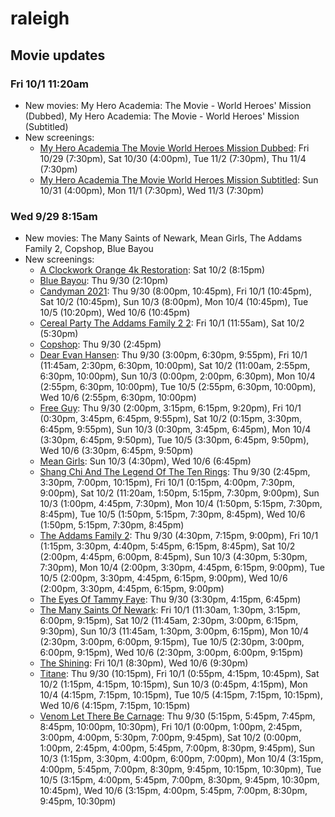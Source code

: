 # raleigh

## Movie updates
### Fri 10/1 11:20am
* New movies: My Hero Academia: The Movie - World Heroes' Mission (Dubbed), My Hero Academia: The Movie - World Heroes' Mission (Subtitled)
* New screenings: 
    * [My Hero Academia The Movie World Heroes Mission Dubbed](https://drafthouse.com/raleigh/show/my-hero-academia-the-movie-world-heroes-mission-dubbed): Fri 10/29 (7:30pm), Sat 10/30 (4:00pm), Tue 11/2 (7:30pm), Thu 11/4 (7:30pm)
    * [My Hero Academia The Movie World Heroes Mission Subtitled](https://drafthouse.com/raleigh/show/my-hero-academia-the-movie-world-heroes-mission-subtitled): Sun 10/31 (4:00pm), Mon 11/1 (7:30pm), Wed 11/3 (7:30pm)

### Wed 9/29 8:15am
* New movies: The Many Saints of Newark, Mean Girls, The Addams Family 2, Copshop, Blue Bayou
* New screenings: 
    * [A Clockwork Orange 4k Restoration](https://drafthouse.com/raleigh/show/a-clockwork-orange-4k-restoration): Sat 10/2 (8:15pm)
    * [Blue Bayou](https://drafthouse.com/raleigh/show/blue-bayou): Thu 9/30 (2:10pm)
    * [Candyman 2021](https://drafthouse.com/raleigh/show/candyman-2021): Thu 9/30 (8:00pm, 10:45pm), Fri 10/1 (10:45pm), Sat 10/2 (10:45pm), Sun 10/3 (8:00pm), Mon 10/4 (10:45pm), Tue 10/5 (10:20pm), Wed 10/6 (10:45pm)
    * [Cereal Party The Addams Family 2 2](https://drafthouse.com/raleigh/show/cereal-party-the-addams-family-2-2): Fri 10/1 (11:55am), Sat 10/2 (5:30pm)
    * [Copshop](https://drafthouse.com/raleigh/show/copshop): Thu 9/30 (2:45pm)
    * [Dear Evan Hansen](https://drafthouse.com/raleigh/show/dear-evan-hansen): Thu 9/30 (3:00pm, 6:30pm, 9:55pm), Fri 10/1 (11:45am, 2:30pm, 6:30pm, 10:00pm), Sat 10/2 (11:00am, 2:55pm, 6:30pm, 10:00pm), Sun 10/3 (0:00pm, 2:00pm, 6:30pm), Mon 10/4 (2:55pm, 6:30pm, 10:00pm), Tue 10/5 (2:55pm, 6:30pm, 10:00pm), Wed 10/6 (2:55pm, 6:30pm, 10:00pm)
    * [Free Guy](https://drafthouse.com/raleigh/show/free-guy): Thu 9/30 (2:00pm, 3:15pm, 6:15pm, 9:20pm), Fri 10/1 (0:30pm, 3:45pm, 6:45pm, 9:55pm), Sat 10/2 (0:15pm, 3:30pm, 6:45pm, 9:55pm), Sun 10/3 (0:30pm, 3:45pm, 6:45pm), Mon 10/4 (3:30pm, 6:45pm, 9:50pm), Tue 10/5 (3:30pm, 6:45pm, 9:50pm), Wed 10/6 (3:30pm, 6:45pm, 9:50pm)
    * [Mean Girls](https://drafthouse.com/raleigh/show/mean-girls): Sun 10/3 (4:30pm), Wed 10/6 (6:45pm)
    * [Shang Chi And The Legend Of The Ten Rings](https://drafthouse.com/raleigh/show/shang-chi-and-the-legend-of-the-ten-rings): Thu 9/30 (2:45pm, 3:30pm, 7:00pm, 10:15pm), Fri 10/1 (0:15pm, 4:00pm, 7:30pm, 9:00pm), Sat 10/2 (11:20am, 1:50pm, 5:15pm, 7:30pm, 9:00pm), Sun 10/3 (1:00pm, 4:45pm, 7:30pm), Mon 10/4 (1:50pm, 5:15pm, 7:30pm, 8:45pm), Tue 10/5 (1:50pm, 5:15pm, 7:30pm, 8:45pm), Wed 10/6 (1:50pm, 5:15pm, 7:30pm, 8:45pm)
    * [The Addams Family 2](https://drafthouse.com/raleigh/show/the-addams-family-2): Thu 9/30 (4:30pm, 7:15pm, 9:00pm), Fri 10/1 (1:15pm, 3:30pm, 4:40pm, 5:45pm, 6:15pm, 8:45pm), Sat 10/2 (2:00pm, 4:45pm, 6:00pm, 8:45pm), Sun 10/3 (4:30pm, 5:30pm, 7:30pm), Mon 10/4 (2:00pm, 3:30pm, 4:45pm, 6:15pm, 9:00pm), Tue 10/5 (2:00pm, 3:30pm, 4:45pm, 6:15pm, 9:00pm), Wed 10/6 (2:00pm, 3:30pm, 4:45pm, 6:15pm, 9:00pm)
    * [The Eyes Of Tammy Faye](https://drafthouse.com/raleigh/show/the-eyes-of-tammy-faye): Thu 9/30 (3:30pm, 4:15pm, 6:45pm)
    * [The Many Saints Of Newark](https://drafthouse.com/raleigh/show/the-many-saints-of-newark): Fri 10/1 (11:30am, 1:30pm, 3:15pm, 6:00pm, 9:15pm), Sat 10/2 (11:45am, 2:30pm, 3:00pm, 6:15pm, 9:30pm), Sun 10/3 (11:45am, 1:30pm, 3:00pm, 6:15pm), Mon 10/4 (2:30pm, 3:00pm, 6:00pm, 9:15pm), Tue 10/5 (2:30pm, 3:00pm, 6:00pm, 9:15pm), Wed 10/6 (2:30pm, 3:00pm, 6:00pm, 9:15pm)
    * [The Shining](https://drafthouse.com/raleigh/show/the-shining): Fri 10/1 (8:30pm), Wed 10/6 (9:30pm)
    * [Titane](https://drafthouse.com/raleigh/show/titane): Thu 9/30 (10:15pm), Fri 10/1 (0:55pm, 4:15pm, 10:45pm), Sat 10/2 (1:15pm, 4:15pm, 10:15pm), Sun 10/3 (0:45pm, 4:15pm), Mon 10/4 (4:15pm, 7:15pm, 10:15pm), Tue 10/5 (4:15pm, 7:15pm, 10:15pm), Wed 10/6 (4:15pm, 7:15pm, 10:15pm)
    * [Venom Let There Be Carnage](https://drafthouse.com/raleigh/show/venom-let-there-be-carnage): Thu 9/30 (5:15pm, 5:45pm, 7:45pm, 8:45pm, 10:00pm, 10:30pm), Fri 10/1 (0:00pm, 1:00pm, 2:45pm, 3:00pm, 4:00pm, 5:30pm, 7:00pm, 9:45pm), Sat 10/2 (0:00pm, 1:00pm, 2:45pm, 4:00pm, 5:45pm, 7:00pm, 8:30pm, 9:45pm), Sun 10/3 (1:15pm, 3:30pm, 4:00pm, 6:00pm, 7:00pm), Mon 10/4 (3:15pm, 4:00pm, 5:45pm, 7:00pm, 8:30pm, 9:45pm, 10:15pm, 10:30pm), Tue 10/5 (3:15pm, 4:00pm, 5:45pm, 7:00pm, 8:30pm, 9:45pm, 10:30pm, 10:45pm), Wed 10/6 (3:15pm, 4:00pm, 5:45pm, 7:00pm, 8:30pm, 9:45pm, 10:30pm)

